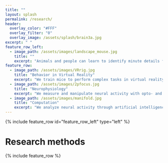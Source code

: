 ```yaml
---
title: ""
layout: splash
permalink: /research/
header:
  overlay_color: "#FFF"
  overlay_filter: "0"
  overlay_image: /assets/splash/brain3a.jpg
excerpt: " "
feature_row_left:
  - image_path: /assets/images/landscape_mouse.jpg
    title: ""
    excerpt: "Animals and people can learn to identify minute details from visual scenes. In humans, this is called perceptual learning. How does learned knowledge change visual processing? To address this question, we persue three complimentary projects.<br/><br/>1. Explore coordinated replay between Hippocampus and Neocortex over learning<br/>2. Identify the role of top-down inputs into Visual Cortex.<br/>3. Discover the computations linking perception with learned knowledge."
feature_row:
  - image_path: /assets/images/VRrig.jpg
    title: "Behavior in Virtual Reality"
    excerpt: "We train mice to perform complex tasks in virtual reality."
  - image_path: /assets/images/2pfocus.jpg
    title: "Neurophysiology"
    excerpt: "We measure and manipulate neural activity with opto- and electrophysiological techniques."
  - image_path: /assets/images/manifold.jpg
    title: "Computation"
    excerpt: "We analyze neural activity through artificial intelligence and machine learning."
---
```


{% include feature_row id="feature_row_left" type="left" %}

# Research methods
{% include feature_row %}


